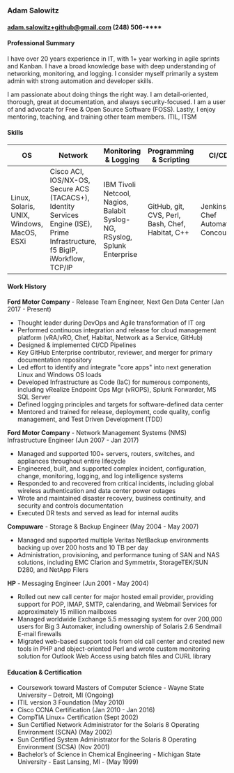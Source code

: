 ### Adam Salowitz

#### adam.salowitz+github@gmail.com (248) 506-\*\*\*\*

#### Professional Summary

I have over 20 years experience in IT, with 1+ year working in agile sprints and Kanban. I have a broad knowledge base with deep understanding of networking, monitoring, and logging. I consider myself primarily a system admin with strong automation and developer skills.

I am passionate about doing things the right way. I am detail-oriented, thorough, great at documentation, and always security-focused.  I am a user of and advocate for Free & Open Source Software (FOSS).  Lastly, I enjoy mentoring, teaching, and training other team members.  ITIL, ITSM

#### Skills

OS | Network | Monitoring & Logging |Programming & Scripting | CI/CD | Cloud
---|---|---|---|---|---
Linux, Solaris, UNIX, Windows, MacOS, ESXi | Cisco ACI, IOS/NX-OS, Secure ACS (TACACS+), Identity Services Engine (ISE), Prime Infrastructure, f5 BigIP, iWorkflow, TCP/IP | IBM Tivoli Netcool, Nagios, Balabit Syslog-NG, RSyslog, Splunk Enterprise | GitHub, git, CVS, Perl, Bash, Chef, Habitat, C++ | Jenkins, Chef Automate, Concourse | vRealize Suite, vCenter, Terraform, Azure, Pivotal Cloud Foundry, AWS EC2, Lightsail, Route53, VPC, IAM

#### Work History

**Ford Motor Company** - Release Team Engineer, Next Gen Data Center (Jan 2017 - Present)
- Thought leader during DevOps and Agile transformation of IT org
- Performed continuous integration and release for cloud management platform (vRA/vRO, Chef, Habitat, Network as a Service, GitHub)
- Designed & implemented CI/CD Pipelines
- Key GitHub Enterprise contributor, reviewer, and merger for primary documentation repository
- Led effort to identify and integrate "core apps" into next generation Linux and Windows OS loads
- Developed Infrastructure as Code (IaC) for numerous components, including vRealize Endpoint Ops Mgr (vROPS), Splunk Forwarder, MS SQL Server
- Defined logging principles and targets for software-defined data center
- Mentored and trained for release, deployment, code quality, config management, and Test Driven Development (TDD)


**Ford Motor Company** - Network Management Systems (NMS) Infrastructure Engineer (Jun 2007 - Jan 2017)
- Managed and supported 100+ servers, routers, switches, and appliances throughout entire lifecycle
- Engineered, built, and supported complex incident, configuration, change, monitoring, logging, and log intelligence systems
- Responded to and recovered from critical incidents, including global wireless authentication and data center power outages
- Wrote and maintained disaster recovery, business continuity, and security and controls documentation
- Executed DR tests and served as lead for internal audits

**Compuware** - Storage & Backup Engineer (May 2004 - May 2007)
- Managed and supported multiple Veritas NetBackup environments backing up over 200 hosts and 10 TB per day
- Administration, provisioning, and performance tuning of SAN and NAS solutions, including EMC Clarion and Symmetrix, StorageTEK/SUN D280, and NetApp Filers

**HP** - Messaging Engineer (Jun 2001 - May 2004)
- Rolled out new call center for major hosted email provider, providing support for POP, IMAP, SMTP, calendaring, and Webmail Services for approximately 15 million mailboxes
- Managed worldwide Exchange 5.5 messaging system for over 200,000 users for Big 3 Automaker, including ownership of Solaris 2.6 Sendmail E-mail firewalls
- Migrated web-based support tools from old call center and created new tools in PHP and object-oriented Perl and wrote custom monitoring solution for Outlook Web Access using batch files and CURL library

#### Education & Certification

- Coursework toward Masters of Computer Science - Wayne State University – Detroit, MI (Ongoing)
- ITIL version 3 Foundation (May 2010)
- Cisco CCNA Certification (Jan 2010 - Jan 2016)
- CompTIA Linux+ Certification (Sept 2002)
- Sun Certified Network Administrator for the Solaris 8 Operating Environment (SCNA) (May 2002)
- Sun Certified System Administrator for the Solaris 8 Operating Environment (SCSA) (Nov 2001)
- Bachelor’s of Science in Chemical Engineering - Michigan State University - East Lansing, MI - (May 1999)
